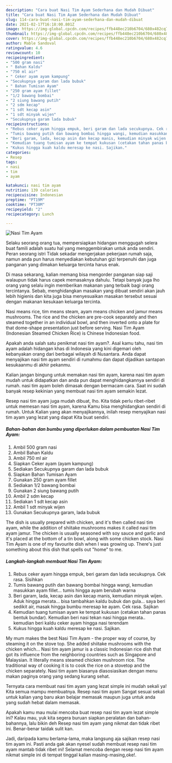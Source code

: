 ```yaml
---
description: "Cara buat Nasi Tim Ayam Sederhana dan Mudah Dibuat"
title: "Cara buat Nasi Tim Ayam Sederhana dan Mudah Dibuat"
slug: 114-cara-buat-nasi-tim-ayam-sederhana-dan-mudah-dibuat
date: 2021-02-17T16:18:00.801Z
image: https://img-global.cpcdn.com/recipes/ffb448ec210b6704/680x482cq70/nasi-tim-ayam-foto-resep-utama.jpg
thumbnail: https://img-global.cpcdn.com/recipes/ffb448ec210b6704/680x482cq70/nasi-tim-ayam-foto-resep-utama.jpg
cover: https://img-global.cpcdn.com/recipes/ffb448ec210b6704/680x482cq70/nasi-tim-ayam-foto-resep-utama.jpg
author: Mable Sandoval
ratingvalue: 4.6
reviewcount: 10
recipeingredient:
- "500 gram nasi"
- " Bahan Kaldu"
- "750 ml air"
- " Ceker ayam ayam kampung"
- "Secukupnya garam dan lada bubuk"
- " Bahan Tumisan Ayam"
- "250 gram ayam fillet"
- "1/2 bawang bombai"
- "2 siung bawang putih"
- "2 sdm kecap"
- "1 sdt kecap asin"
- "1 sdt minyak wijen"
- "Secukupnya garam lada bubuk"
recipeinstructions:
- "Rebus ceker ayam hingga empuk, beri garam dan lada secukupnya. Cek rasa. Sisihkan"
- "Tumis bawang putih dan bawang bombai hingga wangi, kemudian masukkan ayam fillet... tumis hingga ayam berubah warna"
- "Beri garam, lada, kecap asin dan kecap manis, kemudian minyak wijen. Aduk hingga merata... bisa tambahkan kaldu bubuk dan gula... saya beri sedikit air, masak hingga bumbu meresap ke ayam. Cek rasa. Sajikan"
- "Kemudian tuang tumisan ayam ke tempat kukusan (cetakan tahan panas bentuk bundar). Kemudian beri nasi tekan nasi hingga merata.. kemudian beri kaldu ceker ayam hingga nasi terendam"
- "Kukus hingga kuah kaldu meresap ke nasi. Sajikan."
categories:
- Resep
tags:
- nasi
- tim
- ayam

katakunci: nasi tim ayam 
nutrition: 139 calories
recipecuisine: Indonesian
preptime: "PT19M"
cooktime: "PT30M"
recipeyield: "2"
recipecategory: Lunch

---
```



![Nasi Tim Ayam](https://img-global.cpcdn.com/recipes/ffb448ec210b6704/680x482cq70/nasi-tim-ayam-foto-resep-utama.jpg)

Selaku seorang orang tua, mempersiapkan hidangan menggugah selera buat famili adalah suatu hal yang menggembirakan untuk anda sendiri. Peran seorang istri Tidak sekadar mengerjakan pekerjaan rumah saja, namun anda pun harus menyediakan kebutuhan gizi terpenuhi dan juga panganan yang dimakan keluarga tercinta harus enak.

Di masa  sekarang, kalian memang bisa mengorder panganan siap saji walaupun tidak harus capek memasaknya dahulu. Tetapi banyak juga lho orang yang selalu ingin memberikan makanan yang terbaik bagi orang tercintanya. Sebab, menghidangkan masakan yang dibuat sendiri akan jauh lebih higienis dan kita juga bisa menyesuaikan masakan tersebut sesuai dengan makanan kesukaan keluarga tercinta. 

Nasi means rice, tim means steam, ayam means chicken and jamur means mushrooms. The rice and the chicken are pre-cook separately and then steamed together in an individual bowl, and then inverted onto a plate for that dome-shape presentation just before serving. Nasi Tim Ayam (Indonesian Steamed Chicken Rice) is Chinese Indonesian food.

Apakah anda salah satu penikmat nasi tim ayam?. Asal kamu tahu, nasi tim ayam adalah hidangan khas di Indonesia yang kini digemari oleh kebanyakan orang dari berbagai wilayah di Nusantara. Anda dapat menyajikan nasi tim ayam sendiri di rumahmu dan dapat dijadikan santapan kesukaanmu di akhir pekanmu.

Kalian jangan bingung untuk memakan nasi tim ayam, karena nasi tim ayam mudah untuk didapatkan dan anda pun dapat menghidangkannya sendiri di rumah. nasi tim ayam boleh dimasak dengan bermacam cara. Saat ini sudah banyak resep kekinian yang membuat nasi tim ayam semakin lezat.

Resep nasi tim ayam juga mudah dibuat, lho. Kita tidak perlu ribet-ribet untuk memesan nasi tim ayam, karena Kamu bisa menghidangkan sendiri di rumah. Untuk Kalian yang akan menyajikannya, inilah resep menyajikan nasi tim ayam yang lezat yang dapat Kita buat sendiri.

<!--inarticleads1-->

##### Bahan-bahan dan bumbu yang diperlukan dalam pembuatan Nasi Tim Ayam:

1. Ambil 500 gram nasi
1. Ambil  Bahan Kaldu
1. Ambil 750 ml air
1. Siapkan  Ceker ayam (ayam kampung)
1. Sediakan Secukupnya garam dan lada bubuk
1. Siapkan  Bahan Tumisan Ayam
1. Gunakan 250 gram ayam fillet
1. Sediakan 1/2 bawang bombai
1. Gunakan 2 siung bawang putih
1. Ambil 2 sdm kecap
1. Sediakan 1 sdt kecap asin
1. Ambil 1 sdt minyak wijen
1. Gunakan Secukupnya garam, lada bubuk


The dish is usually prepared with chicken, and it&#39;s then called nasi tim ayam, while the addition of shiitake mushrooms makes it called nasi tim ayam jamur. The chicken is usually seasoned with soy sauce and garlic and it&#39;s placed at the bottom of a tin bowl, along with some chicken stock. Nasi Tim Ayam is one of my favourite dish when I was growing up. There&#39;s just something about this dish that spells out &#34;home&#34; to me. 

<!--inarticleads2-->

##### Langkah-langkah membuat Nasi Tim Ayam:

1. Rebus ceker ayam hingga empuk, beri garam dan lada secukupnya. Cek rasa. Sisihkan
1. Tumis bawang putih dan bawang bombai hingga wangi, kemudian masukkan ayam fillet... tumis hingga ayam berubah warna
1. Beri garam, lada, kecap asin dan kecap manis, kemudian minyak wijen. Aduk hingga merata... bisa tambahkan kaldu bubuk dan gula... saya beri sedikit air, masak hingga bumbu meresap ke ayam. Cek rasa. Sajikan
1. Kemudian tuang tumisan ayam ke tempat kukusan (cetakan tahan panas bentuk bundar). Kemudian beri nasi tekan nasi hingga merata.. kemudian beri kaldu ceker ayam hingga nasi terendam
1. Kukus hingga kuah kaldu meresap ke nasi. Sajikan.


My mum makes the best Nasi Tim Ayam - the proper way of course, by steaming it on the stove top. She added shiitake mushrooms with the chicken which… Nasi tim ayam jamur is a classic Indonesian rice dish that got its influence from the neighboring countries such as Singapore and Malaysian. It literally means steamed chicken mushroom rice. The traditional way of cooking it is to cook the rice on a stovetop and the chicken separately. Nasi tim ayam biasanya diasosiasikan dengan menu makan paginya orang yang sedang kurang sehat. 

Ternyata cara membuat nasi tim ayam yang lezat simple ini mudah sekali ya! Kita semua mampu membuatnya. Resep nasi tim ayam Sangat sesuai sekali untuk kalian yang baru akan belajar memasak maupun juga untuk anda yang sudah hebat dalam memasak.

Apakah kamu mau mulai mencoba buat resep nasi tim ayam lezat simple ini? Kalau mau, yuk kita segera buruan siapkan peralatan dan bahan-bahannya, lalu bikin deh Resep nasi tim ayam yang nikmat dan tidak ribet ini. Benar-benar taidak sulit kan. 

Jadi, daripada kamu berlama-lama, maka langsung aja sajikan resep nasi tim ayam ini. Pasti anda gak akan nyesel sudah membuat resep nasi tim ayam mantab tidak ribet ini! Selamat mencoba dengan resep nasi tim ayam nikmat simple ini di tempat tinggal kalian masing-masing,oke!.

